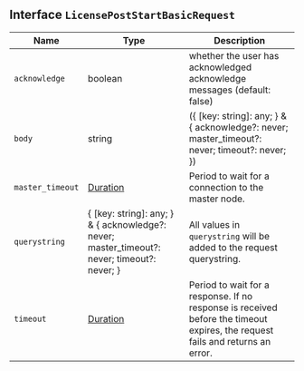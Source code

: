 ## Interface `LicensePostStartBasicRequest`

| Name | Type | Description |
| - | - | - |
| `acknowledge` | boolean | whether the user has acknowledged acknowledge messages (default: false) |
| `body` | string | ({ [key: string]: any; } & { acknowledge?: never; master_timeout?: never; timeout?: never; }) | All values in `body` will be added to the request body. |
| `master_timeout` | [Duration](./Duration.md) | Period to wait for a connection to the master node. |
| `querystring` | { [key: string]: any; } & { acknowledge?: never; master_timeout?: never; timeout?: never; } | All values in `querystring` will be added to the request querystring. |
| `timeout` | [Duration](./Duration.md) | Period to wait for a response. If no response is received before the timeout expires, the request fails and returns an error. |
